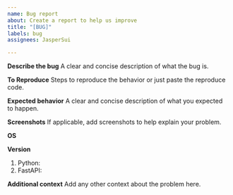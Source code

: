 ```yaml
---
name: Bug report
about: Create a report to help us improve
title: "[BUG]"
labels: bug
assignees: JasperSui

---
```


**Describe the bug**
A clear and concise description of what the bug is.

**To Reproduce**
Steps to reproduce the behavior or just paste the reproduce code.

**Expected behavior**
A clear and concise description of what you expected to happen.

**Screenshots**
If applicable, add screenshots to help explain your problem.

**OS**

**Version**
1. Python:
2. FastAPI:

**Additional context**
Add any other context about the problem here.
